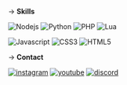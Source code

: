 -> **Skills** 

  <img src = "https://img.shields.io/badge/node.js-6DA55F?style=for-the-badge&logo=node.js&logoColor=white" alt = "Nodejs"/><a>
  <img src = "https://img.shields.io/badge/python-3670A0?style=for-the-badge&logo=python&logoColor=ffdd54" alt = "Python"/><a>
  <img src = "https://img.shields.io/badge/php-%23777BB4.svg?style=for-the-badge&logo=php&logoColor=white" alt = "PHP"/><a>
  <img src = "https://img.shields.io/badge/lua-%232C2D72.svg?style=for-the-badge&logo=lua&logoColor=white" alt = "Lua"/><a>
  
  <img src = "https://img.shields.io/badge/javascript-%23323330.svg?style=for-the-badge&logo=javascript&logoColor=%23F7DF1E" alt = "Javascript"/>
  <img src = "https://img.shields.io/badge/css3-%231572B6.svg?style=for-the-badge&logo=css3&logoColor=white" alt = "CSS3"/><a>
  <img src = "https://img.shields.io/badge/html5-%23E34F26.svg?style=for-the-badge&logo=html5&logoColor=white" alt = "HTML5"/><a>
  <img src = "" alt = ""/><a>
  <img src = "" alt = ""/><a>
  
  
-> **Contact**

<a href="https://instagram.com/realnaith"><img src="https://img.shields.io/static/v1?style=for-the-badge&message=Instagram&color=E4405F&logo=Instagram&logoColor=FFFFFF&label=" alt="instagram"></a>
<a href="https://www.youtube.com/channel/UCMPD5W38BoD6xahW7_vWDlg"><img src="https://img.shields.io/static/v1?style=for-the-badge&message=YouTube&color=FF0000&logo=YouTube&logoColor=FFFFFF&label=" alt="youtube"></a>
<a href="https://discord.gg/rs4VfrUghT"><img src="https://img.shields.io/static/v1?style=for-the-badge&message=Discord&color=5865F2&logo=Discord&logoColor=FFFFFF&label=" alt="discord"></a>

</div>
